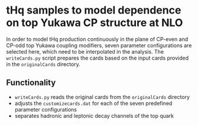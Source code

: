 # tHq samples to model dependence on top Yukawa CP structure at NLO

In order to model tHq production continuously in the plane of CP-even and CP-odd top Yukawa coupling modifiers, seven parameter configurations are selected here, which need to be interpolated in the analysis. 
The `writeCards.py` script prepares the cards based on the input cards provided in the `originalCards` directory.

## Functionality
- `writeCards.py` reads the original cards from the `originalCards` directory
- adjusts the `customizecards.dat` for each of the seven predefined parameter configurations
- separates hadronic and leptonic decay channels of the top quark

